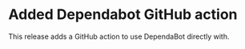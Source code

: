 # Added Dependabot GitHub action

This release adds a GitHub action to use DependaBot directly with.